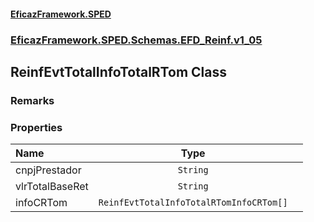 #### [EficazFramework.SPED](EficazFrameworkSPED.md 'EficazFramework SPED')
### [EficazFramework.SPED.Schemas.EFD_Reinf.v1_05](EficazFramework.SPED.Schemas.EFD_Reinf.v1_05.md 'EficazFramework.SPED.Schemas.EFD_Reinf.v1_05')

## ReinfEvtTotalInfoTotalRTom Class

### Remarks
### Properties

| Name | Type | |
| :--- | :---: | :--- |
| cnpjPrestador | `String` |  |
| vlrTotalBaseRet | `String` |  |
| infoCRTom | `ReinfEvtTotalInfoTotalRTomInfoCRTom[]` |  |
